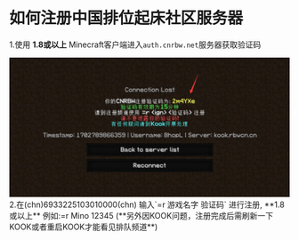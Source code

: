 # 如何注册中国排位起床社区服务器
1.使用 **1.8或以上**  Minecraft客户端进入`auth.cnrbw.net`服务器获取验证码
<body>
<img src="Mino.png"/>
2.在(chn)6933225103010000(chn) 输入`=r 游戏名字 验证码` 进行注册, **1.8或以上**
例如:=r Mino 12345
(**另外因KOOK问题，注册完成后需刷新一下KOOK或者重启KOOK才能看见排队频道**)
